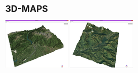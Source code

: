 # 3D-MAPS
<img src="WPFmaps/3Dmodel1.jpg" width="200" height="150"/>
<img src="WPFmaps/3Dmodel2.jpg" width="200" height="150"/>
